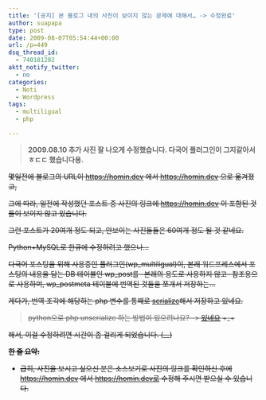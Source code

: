 ```yaml
---
title: '[공지] 본 블로그 내의 사진이 보이지 않는 문제에 대해서… -> 수정완료'
author: suapapa
type: post
date: 2009-08-07T05:54:44+00:00
url: /p=449
dsq_thread_id:
  - 740181282
aktt_notify_twitter:
  - no
categories:
  - Noti
  - Wordpress
tags:
  - multiligual
  - php

---
```

> **2009.08.10 추가 사진 잘 나오게 수정했습니다. 다국어 플러그인이 그지같아서 ㅎㄷㄷ 했습니다용.**

<strike>몇일전에 블로그의 URL이 https://homin.dev 에서 https://homin.dev 으로 옮겨졌고,</strike>

<strike>그에 따라, 일전에 작성했던 포스트 중 사진의 링크에 https://homin.dev 이 포함된 것들이 보이지 않고 있습니다.</strike>

<strike>그런 포스트가 20여개 정도 되고, 안보이는 사진들들은 60여개 정도 될 것 같네요.</strike>



<strike>Python+MySQL로 한큐에 수정하려고 했으나&#8230;</strike>

<strike>다국어 포스팅을 위해 사용중인 플러그인(wp_multiligual)이, 본래 워드프레스에서 포스팅의 내용을 담는 DB 테이블인 wp_post를 -본래의 용도로 사용하지 않고- 참조용으로 사용하며, wp_postmeta 테이블에 번역된 것들을 쪼개서 저장하는&#8230;</strike>

<strike>게다가, 번역 조각에 해당하는 php 변수를 통째로 </strike>[<strike>serialize</strike>][1]<strike>해서 저장하고 있네요.</strike>

> <strike>python으로 php unserialize 하는 방법이 있으려나요? -> </strike>[<strike>있네요</strike>][2]<strike> +_+</strike>

<strike>해서, 이걸 수정하려면 시간이 좀 걸리게 되었습니다. (__)</strike>

<strike>**한 줄 요약:**</strike>

  * <strike>급히, 사진을 보시고 싶으신 분은 소스보기로 사진의 링크를 확인하신 후에 https://homin.dev 에서 https://homin.dev로 수정해 주시면 받으실 수 있습니다.</strike>

 [1]: http://kr.php.net/serialize
 [2]: http://hurring.com/scott/code/python/serialize/